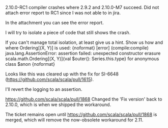 2.10.0-RC1 compiler crashes where 2.9.2 and 2.10.0-M7 succeed.
Did not attach error report to RC1 since I was not able to in jira.

In the attachment you can see the error report.

I will try to isolate a piece of code that still shows the crash.

If you can't manage total isolation, at least give us a hint.  Show us how and where Ordering[(X, Y)] is used:
{noformat}
[error] (compile:compile) java.lang.AssertionError: assertion failed: unexpected constructor erasure scala.math.Ordering[(X, Y)]{val $outer(): Series.this.type} for anonymous class $anon
{noformat}

Looks like this was cleared up with the fix for SI-6648 (https://github.com/scala/scala/pull/1615).

I'll revert the logging to an assertion.

https://github.com/scala/scala/pull/1868
Changed the 'Fix version' back to 2.10.0, which is when we shipped the workaround.

The ticket remains open until https://github.com/scala/scala/pull/1868 is merged, which will remove the now-obsolete workaround for 2.11.
